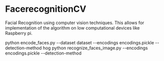# FacerecognitionCV
Facial Recognition using computer vision techniques. This allows for implementation of the algorithm on low computational devices like Raspberry pi.



python encode_faces.py --dataset dataset --encodings encodings.pickle --detection-method hog
python recognize_faces_image.py --encodings encodings.pickle --detection-method

